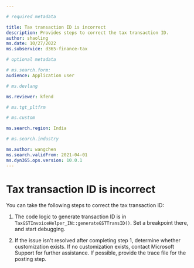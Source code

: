 ```yaml
---

# required metadata

title: Tax transaction ID is incorrect
description: Provides steps to correct the tax transaction ID.
author: shaoling
ms.date: 10/27/2022
ms.subservice: d365-finance-tax

# optional metadata

# ms.search.form:
audience: Application user

# ms.devlang

ms.reviewer: kfend

# ms.tgt_pltfrm

# ms.custom

ms.search.region: India

# ms.search.industry

ms.author: wangchen
ms.search.validFrom: 2021-04-01
ms.dyn365.ops.version: 10.0.1
---
```


# Tax transaction ID is incorrect

You can take the following steps to correct the tax transaction ID:

1. The code logic to generate transaction ID is in `TaxGSTInvoiceHelper_IN::generateGSTTransID()`. Set a breakpoint there, and start debugging.

2. If the issue isn't resolved after completing step 1, determine whether customization exists. If no customization exists, contact Microsoft Support for further assistance. If possible, provide the trace file for the posting step.
